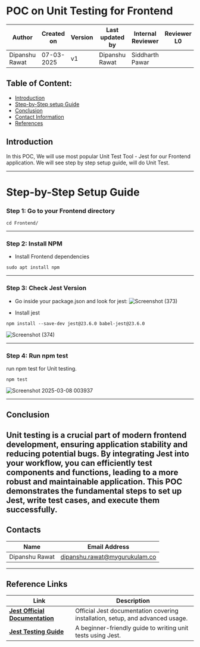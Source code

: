 # POC on Unit Testing for Frontend



| **Author** | **Created on** | **Version** | **Last updated by**|**Internal Reviewer** |**Reviewer L0** |**Reviewer L1** |**Reviewer L2** |
|------------|---------------------------|-------------|---------------------|-------------|-------------|-------------|-------------|
| Dipanshu Rawat|   07-03-2025             | v1          | Dipanshu Rawat        |  Siddharth Pawar |  |   |      |



## Table of Content: 
- [Introduction](#Introduction)
- [Step-by-Step setup Guide](#Step-by-step-Setup-Guide)
- [Conclusion](#Conclusion)
- [Contact Information](#Contact-Information)
- [References](#References)

## Introduction
In this POC, We will use most popular Unit Test Tool - Jest for our Frontend application. We will see step by step setup guide, will do Unit Test. 

---

# Step-by-Step Setup Guide

### **Step 1**: Go to your Frontend directory

```
cd Frontend/
```
---

### **Step 2**: Install NPM

- Install Frontend dependencies
```
sudo apt install npm
````
---

### **Step 3**: Check Jest Version

- Go inside your package.json and look for jest: 
![Screenshot (373)](https://github.com/user-attachments/assets/d646eb0f-2924-4b27-bed8-9a1f8292a3b4)


- Install jest
```
npm install --save-dev jest@23.6.0 babel-jest@23.6.0
```
![Screenshot (374)](https://github.com/user-attachments/assets/23c8eafd-fe70-409a-8d2c-af411f4b7db1)

---

### **Step 4**: Run npm test 

run npm test for Unit testing.
```
npm test
```
![Screenshot 2025-03-08 003937](https://github.com/user-attachments/assets/1f309349-0fbd-44dc-aff4-1313adc4de09)


---

## Conclusion

Unit testing is a crucial part of modern frontend development, ensuring application stability and reducing potential bugs. By integrating Jest into your workflow, you can efficiently test components and functions, leading to a more robust and maintainable application. This POC demonstrates the fundamental steps to set up Jest, write test cases, and execute them successfully.
---

## Contacts

| Name| Email Address      |
|-----|--------------------------|
| Dipanshu Rawat | dipanshu.rawat@mygurukulam.co |  
 
---

## Reference Links

| Link | Description |
|------|------------|
| [**Jest Official Documentation**](https://jestjs.io/docs/getting-started) | Official Jest documentation covering installation, setup, and advanced usage. |
| [**Jest Testing Guide**](https://jestjs.io/docs/tutorials) | A beginner-friendly guide to writing unit tests using Jest. |
